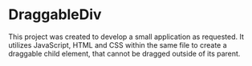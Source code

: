 # DraggableDiv

This project was created to develop a small application as requested. 
It utilizes JavaScript, HTML and CSS within the same file to create a draggable child element, that cannot be dragged outside of its parent.
